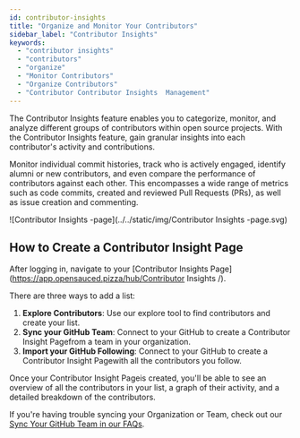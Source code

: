 ```yaml
---
id: contributor-insights
title: "Organize and Monitor Your Contributors"
sidebar_label: "Contributor Insights"
keywords:
  - "contributor insights"
  - "contributors"
  - "organize"
  - "Monitor Contributors"
  - "Organize Contributors"
  - "Contributor Contributor Insights  Management"
---
```


The Contributor Insights  feature enables you to categorize, monitor, and analyze different groups of contributors within open source projects. With the Contributor Insights  feature, gain granular insights into each contributor's activity and contributions.

Monitor individual commit histories, track who is actively engaged, identify alumni or new contributors, and even compare the performance of contributors against each other. This encompasses a wide range of metrics such as code commits, created and reviewed Pull Requests (PRs), as well as issue creation and commenting.

![Contributor Insights -page](../../static/img/Contributor Insights -page.svg)

## How to Create a Contributor Insight Page

After logging in, navigate to your [Contributor Insights  Page](https://app.opensauced.pizza/hub/Contributor Insights /).

There are three ways to add a list:

1. **Explore Contributors**: Use our explore tool to find contributors and create your list.
2. **Sync your GitHub Team**: Connect to your GitHub to create a Contributor Insight Pagefrom a team in your organization.
3. **Import your GitHub Following**:
   Connect to your GitHub to create a Contributor Insight Pagewith all the contributors you follow.

Once your Contributor Insight Pageis created, you'll be able to see an overview of all the contributors in your list, a graph of their activity, and a detailed breakdown of the contributors.

If you're having trouble syncing your Organization or Team, check out our [Sync Your GitHub Team in our FAQs](../welcome/faqs.md#sync-your-github-team).
